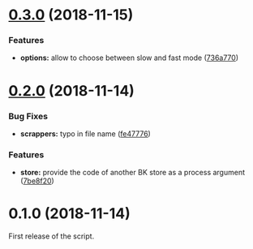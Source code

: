 # [0.3.0](https://github.com/CRollin/BKCodeGenerator/compare/v0.2.0...v0.3.0) (2018-11-15)


### Features

* **options:** allow to choose between slow and fast mode ([736a770](https://github.com/CRollin/BKCodeGenerator/commit/736a770))



# [0.2.0](https://github.com/CRollin/BKCodeGenerator/compare/v0.1.0...v0.2.0) (2018-11-14)


### Bug Fixes

* **scrappers:** typo in file name ([fe47776](https://github.com/CRollin/BKCodeGenerator/commit/fe47776))


### Features

* **store:** provide the code of another BK store as a process argument ([7be8f20](https://github.com/CRollin/BKCodeGenerator/commit/7be8f20))



# 0.1.0 (2018-11-14)

First release of the script.
